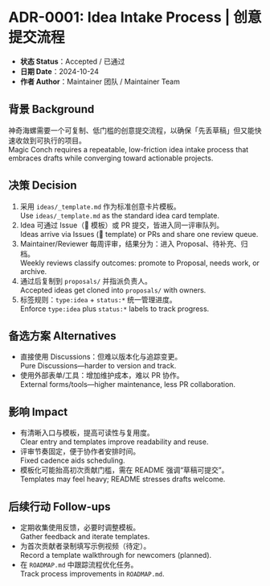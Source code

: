 # ADR-0001: Idea Intake Process | 创意提交流程

- **状态 Status**：Accepted / 已通过  
- **日期 Date**：2024-10-24  
- **作者 Author**：Maintainer 团队 / Maintainer Team

## 背景 Background
神奇海螺需要一个可复制、低门槛的创意提交流程，以确保「先丢草稿」但又能快速收敛到可执行的项目。  
Magic Conch requires a repeatable, low-friction idea intake process that embraces drafts while converging toward actionable projects.

## 决策 Decision
1. 采用 `ideas/_template.md` 作为标准创意卡片模板。  
   Use `ideas/_template.md` as the standard idea card template.
2. Idea 可通过 Issue（🌱 模板）或 PR 提交，皆进入同一评审队列。  
   Ideas arrive via Issues (🌱 template) or PRs and share one review queue.
3. Maintainer/Reviewer 每周评审，结果分为：进入 Proposal、待补充、归档。  
   Weekly reviews classify outcomes: promote to Proposal, needs work, or archive.
4. 通过后复制到 `proposals/` 并指派负责人。  
   Accepted ideas get cloned into `proposals/` with owners.
5. 标签规则：`type:idea` + `status:*` 统一管理进度。  
   Enforce `type:idea` plus `status:*` labels to track progress.

## 备选方案 Alternatives
- 直接使用 Discussions：但难以版本化与追踪变更。  
  Pure Discussions—harder to version and track.
- 使用外部表单/工具：增加维护成本，难以 PR 协作。  
  External forms/tools—higher maintenance, less PR collaboration.

## 影响 Impact
- 有清晰入口与模板，提高可读性与复用度。  
  Clear entry and templates improve readability and reuse.
- 评审节奏固定，便于协作者安排时间。  
  Fixed cadence aids scheduling.
- 模板化可能抬高初次贡献门槛，需在 README 强调“草稿可提交”。  
  Templates may feel heavy; README stresses drafts welcome.

## 后续行动 Follow-ups
- 定期收集使用反馈，必要时调整模板。  
  Gather feedback and iterate templates.
- 为首次贡献者录制填写示例视频（待定）。  
  Record a template walkthrough for newcomers (planned).
- 在 `ROADMAP.md` 中跟踪流程优化任务。  
  Track process improvements in `ROADMAP.md`.
